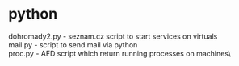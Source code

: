 # python
dohromady2.py - seznam.cz script to start services on virtuals\
mail.py - script to send mail via python\
proc.py - AFD script which return running processes on machines\
